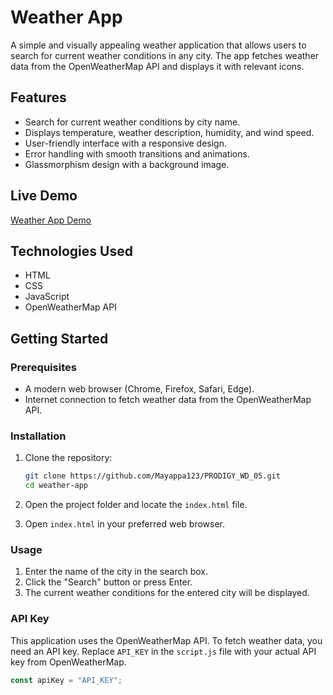 # Weather App

A simple and visually appealing weather application that allows users to search for current weather conditions in any city. The app fetches weather data from the OpenWeatherMap API and displays it with relevant icons.

## Features

- Search for current weather conditions by city name.
- Displays temperature, weather description, humidity, and wind speed.
- User-friendly interface with a responsive design.
- Error handling with smooth transitions and animations.
- Glassmorphism design with a background image.

## Live Demo

[Weather App Demo](#) <!-- Replace with your live demo link if available -->

## Technologies Used

- HTML
- CSS
- JavaScript
- OpenWeatherMap API

## Getting Started

### Prerequisites

- A modern web browser (Chrome, Firefox, Safari, Edge).
- Internet connection to fetch weather data from the OpenWeatherMap API.

### Installation

1. Clone the repository:

    ```bash
    git clone https://github.com/Mayappa123/PRODIGY_WD_05.git
    cd weather-app
    ```

2. Open the project folder and locate the `index.html` file.

3. Open `index.html` in your preferred web browser.

### Usage

1. Enter the name of the city in the search box.
2. Click the "Search" button or press Enter.
3. The current weather conditions for the entered city will be displayed.

### API Key

This application uses the OpenWeatherMap API. To fetch weather data, you need an API key. Replace `API_KEY` in the `script.js` file with your actual API key from OpenWeatherMap.

```javascript
const apiKey = "API_KEY";
